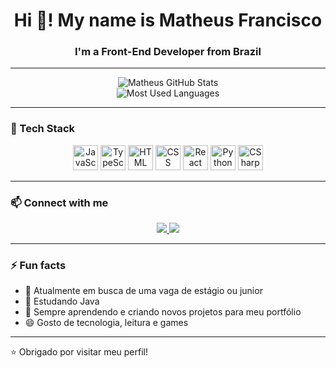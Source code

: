 <h1 align="center">Hi 👋! My name is Matheus Francisco</h1>
<h3 align="center">I'm a Front-End Developer from Brazil</h3>

---

<p align="center">
  <img src="https://github-profile-summary-cards.vercel.app/api/cards/profile-details?username=IMTheus&theme=radical" alt="Matheus GitHub Stats"/>
  <br/>
  <img src="https://github-profile-summary-cards.vercel.app/api/cards/repos-per-language?username=IMTheus&theme=radical" alt="Most Used Languages"/>
</p>

---

### 🚀 Tech Stack

<p align="center">
  <img src="https://cdn.jsdelivr.net/gh/devicons/devicon/icons/javascript/javascript-original.svg" height="40" alt="JavaScript"/>
  <img src="https://cdn.jsdelivr.net/gh/devicons/devicon/icons/typescript/typescript-original.svg" height="40" alt="TypeScript"/>
  <img src="https://cdn.jsdelivr.net/gh/devicons/devicon/icons/html5/html5-original.svg" height="40" alt="HTML"/>
  <img src="https://cdn.jsdelivr.net/gh/devicons/devicon/icons/css3/css3-original.svg" height="40" alt="CSS"/>
  <img src="https://cdn.jsdelivr.net/gh/devicons/devicon/icons/react/react-original.svg" height="40" alt="React"/>
  <img src="https://cdn.jsdelivr.net/gh/devicons/devicon/icons/python/python-original.svg" height="40" alt="Python"/>
  <img src="https://cdn.jsdelivr.net/gh/devicons/devicon/icons/csharp/csharp-original.svg" height="40" alt="CSharp"/>
</p>

---

### 📫 Connect with me

<p align="center">
  <a href="https://www.instagram.com/ztheeuz/" target="_blank">
    <img src="https://img.shields.io/badge/-Instagram-E4405F?style=for-the-badge&logo=instagram&logoColor=white"/>
  </a>
  <a href="https://www.linkedin.com/in/matheus-francisco-2384a8235/" target="_blank">
    <img src="https://img.shields.io/badge/-LinkedIn-0077B5?style=for-the-badge&logo=linkedin&logoColor=white"/>
  </a>
</p>

---

### ⚡ Fun facts

- 🔭 Atualmente em busca de uma vaga de estágio ou junior
- 🌱 Estudando Java
- 🧠 Sempre aprendendo e criando novos projetos para meu portfólio
- 😄 Gosto de tecnologia, leitura e games

---

⭐️ Obrigado por visitar meu perfil!

